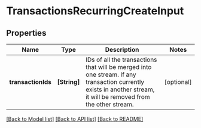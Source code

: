 # TransactionsRecurringCreateInput

## Properties
Name | Type | Description | Notes
------------ | ------------- | ------------- | -------------
**transactionIds** | **[String]** | IDs of all the transactions that will be merged into one stream. If any transaction currently exists in another stream, it will be removed from the other stream. | [optional] 

[[Back to Model list]](../README.md#documentation-for-models) [[Back to API list]](../README.md#documentation-for-api-endpoints) [[Back to README]](../README.md)



